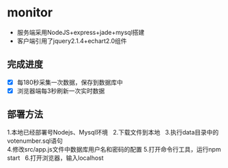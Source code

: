 # monitor
+ 服务端采用NodeJS+express+jade+mysql搭建  
+ 客户端引用了jquery2.1.4+echart2.0组件
## 完成进度
- [x] 每180秒采集一次数据，保存到数据库中
- [x] 浏览器端每3秒刷新一次实时数据
## 部署方法
1.本地已经部署号Nodejs、Mysql环境  
2.下载文件到本地  
3.执行data目录中的votenumber.sql语句  
4.修改src/app.js文件中数据库用户名和密码的配置
5.打开命令行工具，运行npm start  
6.打开浏览器，输入localhost
